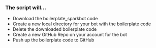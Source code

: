 
###  The script will... 

* Download the boilerplate_sparkbot code
* Create a new local directory for your bot with the boilerplate code
* Delete the downloaded boilerplate code
* Create a new GitHub Repo on your account for the bot 
* Push up the boilerplate code to GitHub
 
